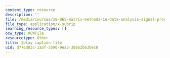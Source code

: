 ```yaml
---
content_type: resource
description: ''
file: /media/courses/18-065-matrix-methods-in-data-analysis-signal-processing-and-machine-learning-spring-2018/d776d03c1a5f55909ea338862b63bec8_sx00s7nYmRM.vtt
file_type: application/x-subrip
learning_resource_types: []
ocw_type: OCWFile
resourcetype: Other
title: 3play caption file
uid: d776d03c-1a5f-5590-9ea3-38862b63bec8
---
```

